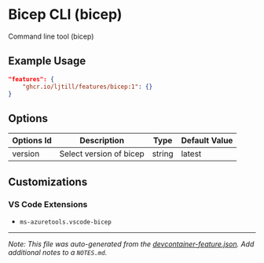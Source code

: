 
# Bicep CLI (bicep)

Command line tool (bicep)

## Example Usage

```json
"features": {
    "ghcr.io/ljtill/features/bicep:1": {}
}
```

## Options

| Options Id | Description | Type | Default Value |
|-----|-----|-----|-----|
| version | Select version of bicep | string | latest |

## Customizations

### VS Code Extensions

- `ms-azuretools.vscode-bicep`



---

_Note: This file was auto-generated from the [devcontainer-feature.json](https://github.com/ljtill/features/blob/main/src/bicep/devcontainer-feature.json).  Add additional notes to a `NOTES.md`._
